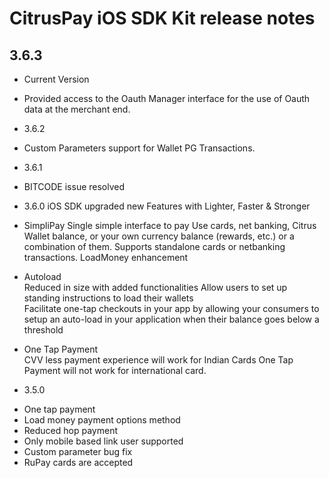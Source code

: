CitrusPay iOS SDK Kit release notes
==============================================

3.6.3
-----

* Current Version
- Provided access to the Oauth Manager interface for the use of Oauth data at the merchant end.

* 3.6.2
- Custom Parameters support for Wallet PG Transactions.

* 3.6.1
- BITCODE issue resolved

* 3.6.0
iOS SDK upgraded new Features with Lighter, Faster & Stronger

- SimpliPay
Single simple interface to pay
Use cards, net banking, Citrus Wallet balance, or your own currency balance (rewards, etc.) or a combination of them. Supports standalone cards or netbanking transactions. 
LoadMoney enhancement

- Autoload                                   
Reduced in size with added functionalities
Allow users to set up standing instructions to load their wallets                                                                        
Facilitate one-tap checkouts in your app by allowing your consumers to setup an auto-load in your application when their balance goes below a threshold                                                                        

- One Tap Payment                           
CVV less payment experience will work for Indian Cards
One Tap Payment will not work for international card.


* 3.5.0

- One tap payment
- Load money payment options method
- Reduced hop payment
- Only mobile based link user supported
- Custom parameter bug fix
- RuPay cards are accepted
